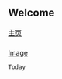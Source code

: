 ## Welcome
[主页](https://ninepenny.GITHUB.IO) 


### 
[Image](https://raw.githubusercontent.com/ninepenny/ninepenny.github.io/master/58ee3d6d55fbb2fb21a6b94d4f4a20a44723dce4.jpg)

```markdown
Today


```

